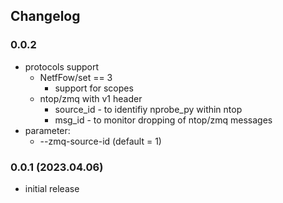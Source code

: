 ## Changelog
### 0.0.2
* protocols support
  * NetfFow/set == 3 
	  * support for scopes
  * ntop/zmq with v1 header
	  * source_id - to identifiy nprobe_py within ntop
	  * msg_id - to monitor dropping of ntop/zmq messages
* parameter:
  * --zmq-source-id (default = 1)
### 0.0.1 (2023.04.06)
* initial release
